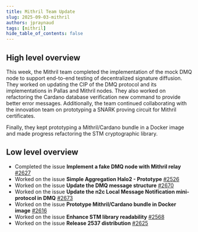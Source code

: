 ```yaml
---
title: Mithril Team Update
slug: 2025-09-03-mithril
authors: jpraynaud
tags: [mithril]
hide_table_of_contents: false
---
```


## High level overview

This week, the Mithril team completed the implementation of the mock DMQ node to support end-to-end testing of decentralized signature diffusion. They worked on updating the CIP of the DMQ protocol and its implementations in Pallas and Mithril nodes. They also worked on refactoring the Cardano database verification new command to provide better error messages. Additionally, the team continued collaborating with the innovation team on prototyping a SNARK proving circuit for Mithril certificates.

Finally, they kept prototyping a Mithril/Cardano bundle in a Docker image and made progress refactoring the STM cryptographic library.

## Low level overview

- Completed the issue **Implement a fake DMQ node with Mithril relay** [#2627](https://github.com/input-output-hk/mithril/issues/2627)
- Worked on the issue **Simple Aggregation Halo2 - Prototype** [#2526](https://github.com/input-output-hk/mithril/issues/2526)
- Worked on the issue **Update the DMQ message structure** [#2670](https://github.com/input-output-hk/mithril/issues/2670)
- Worked on the issue **Update the n2c Local Message Notification mini-protocol in DMQ** [#2673](https://github.com/input-output-hk/mithril/issues/2673)
- Worked on the issue **Prototype Mithril/Cardano bundle in Docker image** [#2616](https://github.com/input-output-hk/mithril/issues/2616)
- Worked on the issue **Enhance STM library readability** [#2568](https://github.com/input-output-hk/mithril/issues/2568)
- Worked on the issue **Release 2537 distribution** [#2625](https://github.com/input-output-hk/mithril/issues/2625)
